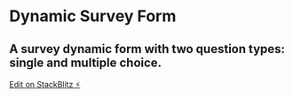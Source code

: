 # Dynamic Survey Form

A survey dynamic form with two question types: single and multiple choice.
---
[Edit on StackBlitz ⚡️](https://stackblitz.com/edit/github-nurddx)